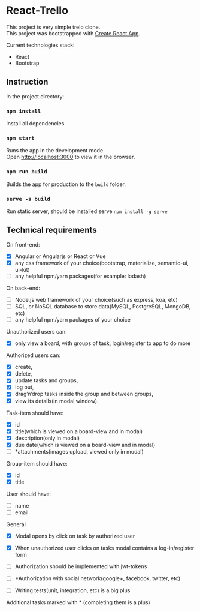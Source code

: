 # React-Trello

This project is very simple trelo clone.<br>
This project was bootstrapped with [Create React App](https://github.com/facebookincubator/create-react-app).

Current technologies stack:
* React
* Bootstrap

## Instruction

In the project directory:

### `npm install`
Install all dependencies

### `npm start`
Runs the app in the development mode.<br>
Open [http://localhost:3000](http://localhost:3000) to view it in the browser.

### `npm run build`
Builds the app for production to the `build` folder.

### `serve -s build`
Run static server, should be installed serve `npm install -g serve`

## Technical requirements
 
On front-end:
- [X] Angular or Angularjs or React or Vue
- [X] any css framework of your choice(bootstrap, materialize, semantic-ui,  ui-kit)
- [ ] any helpful npm/yarn packages(for example: lodash)

On back-end:
- [ ] Node.js web framework of your choice(such as express, koa, etc)
- [ ] SQL, or NoSQL database to store data(MySQL, PostgreSQL, MongoDB, etc)
- [ ] any helpful npm/yarn packages of your choice

Unauthorized users can: 
- [X] only view a board, with groups of task, login/register to app to do more

Authorized users can: 
- [X] create, 
- [X] delete, 
- [X] update tasks and groups, 
- [X] log out,
- [X] drag’n’drop tasks inside the group and between groups, 
- [X] view its details(in modal window).

Task-item should have: 
- [X] id
- [X] title(which is viewed on a board-view and in modal)
- [X] description(only in modal)
- [X] due date(which is viewed on a board-view and in modal)
- [ ] *attachments(images upload, viewed only in modal)

Group-item should have: 
- [X] id
- [X] title

User should have: 
- [ ] name
- [ ] email

General

- [X] Modal opens by click on task by authorized user
- [X] When unauthorized user clicks on tasks modal contains a log-in/register form

- [ ] Authorization should be implemented with jwt-tokens
- [ ] *Authorization with social network(google+, facebook, twitter, etc)

- [ ] Writing tests(unit, integration, etc) is a big plus <br>

Additional tasks marked with * (completing them is a plus)